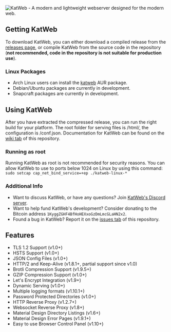 <img src="https://kittyhacker101.tk/KatWeb.png" alt="KatWeb - A modern and lightweight webserver designed for the modern web."></img> 

## Getting KatWeb
To download KatWeb, you can either download a compiled release from the [releases page](https://github.com/kittyhacker101/KatWeb/releases), or compile KatWeb from the source code in the repository (**not recommended, code in the repository is not suitable for production use**).

### Linux Packages
- Arch Linux users can install the [katweb](https://aur.archlinux.org/packages/katweb/) AUR package.
- Debian/Ubuntu packages are currently in development.
- Snapcraft packages are currently in development.

## Using KatWeb
After you have extracted the compressed release, you can run the right build for your platform.
The root folder for serving files is /html/, the configuration is /conf.json.
Documentation for KatWeb can be found on the [wiki tab](https://github.com/kittyhacker101/KatWeb/wiki) of this repository.

### Running as root
Running KatWeb as root is not recommended for security reasons. You can allow KatWeb to use to ports below 1024 on Linux by using this command: `sudo setcap cap_net_bind_service=+ep ./katweb-linux-*`

### Additional Info
- Want to discuss KatWeb, or have any questions? Join [KatWeb's Discord server](https://discord.gg/Wy2kHBg).
- Want to help fund KatWeb's development? Consider donating to the Bitcoin address `1KyggZGHF4BfHoHEXxoGzDmLmcGLaHN2x2`.
- Found a bug in KatWeb? Report it on the [issues tab](https://github.com/kittyhacker101/KatWeb/issues) of this repository.

## Features
- TLS 1.2 Support (v1.0+)
- HSTS Support (v1.0+)
- JSON Config Files (v1.0+)
- HTTP/2 and Keep-Alive (v1.8.1+, partial support since v1.0)
- Brotli Compression Support (v1.9.5+)
- GZIP Compression Support (v1.0+)
- Let's Encrypt Integration (v1.9+)
- Dynamic Serving (v1.0+)
- Multiple logging formats (v1.10.1+)
- Password Protected Directories (v1.0+)
- HTTP Reverse Proxy (v1.2.7+)
- Websocket Reverse Proxy (v1.8+)
- Material Design Directory Listings (v1.6+)
- Material Design Error Pages (v1.9.1+)
- Easy to use Browser Control Panel (v1.10+)
